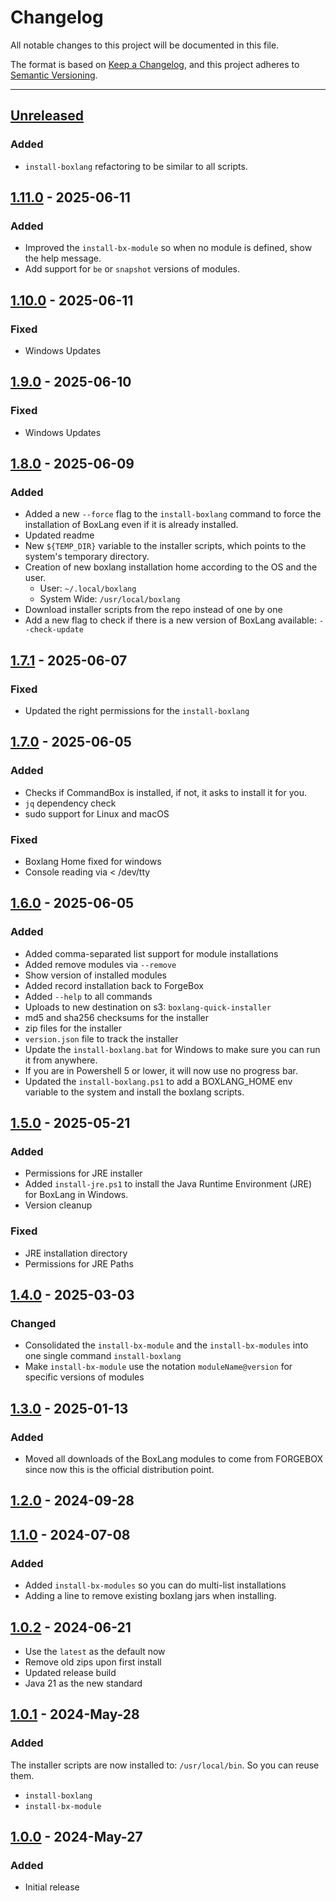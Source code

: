 # Changelog

All notable changes to this project will be documented in this file.

The format is based on [Keep a Changelog](https://keepachangelog.com/en/1.0.0/),
and this project adheres to [Semantic Versioning](https://semver.org/spec/v2.0.0.html).

* * *

## [Unreleased]

### Added

- `install-boxlang` refactoring to be similar to all scripts.

## [1.11.0] - 2025-06-11

### Added

- Improved the `install-bx-module` so when no module is defined, show the help message.
- Add support for `be` or `snapshot` versions of modules.

## [1.10.0] - 2025-06-11

### Fixed

- Windows Updates

## [1.9.0] - 2025-06-10

### Fixed

- Windows Updates

## [1.8.0] - 2025-06-09

### Added

- Added a new `--force` flag to the `install-boxlang` command to force the installation of BoxLang even if it is already installed.
- Updated readme
- New `${TEMP_DIR}` variable to the installer scripts, which points to the system's temporary directory.
- Creation of new boxlang installation home according to the OS and the user.
  - User: `~/.local/boxlang`
  - System Wide: `/usr/local/boxlang`
- Download installer scripts from the repo instead of one by one
- Add a new flag to check if there is a new version of BoxLang available: `--check-update`

## [1.7.1] - 2025-06-07

### Fixed

- Updated the right permissions for the `install-boxlang`

## [1.7.0] - 2025-06-05

### Added

- Checks if CommandBox is installed, if not, it asks to install it for you.
- `jq` dependency check
- sudo support for Linux and macOS

### Fixed

- Boxlang Home fixed for windows
- Console reading via &lt; /dev/tty

## [1.6.0] - 2025-06-05

### Added

- Added comma-separated list support for module installations
- Added remove modules via `--remove`
- Show version of installed modules
- Added record installation back to ForgeBox
- Added `--help` to all commands
- Uploads to new destination on s3: `boxlang-quick-installer`
- md5 and sha256 checksums for the installer
- zip files for the installer
- `version.json` file to track the installer
- Update the `install-boxlang.bat` for Windows to make sure you can run it from anywhere.
- If you are in Powershell 5 or lower, it will now use no progress bar.
- Updated the `install-boxlang.ps1` to add a BOXLANG_HOME env variable to the system and install the boxlang scripts.

## [1.5.0] - 2025-05-21

### Added

- Permissions for JRE installer
- Added `install-jre.ps1` to install the Java Runtime Environment (JRE) for BoxLang in Windows.
- Version cleanup

### Fixed

- JRE installation directory
- Permissions for JRE Paths

## [1.4.0] - 2025-03-03

### Changed

- Consolidated the `install-bx-module` and the `install-bx-modules` into one single command `install-boxlang`
- Make `install-bx-module` use the notation `moduleName@version` for specific versions of modules

## [1.3.0] - 2025-01-13

### Added

- Moved all downloads of the BoxLang modules to come from FORGEBOX since now this is the official distribution point.

## [1.2.0] - 2024-09-28

## [1.1.0] - 2024-07-08

### Added

- Added `install-bx-modules` so you can do multi-list installations
- Adding a line to remove existing boxlang jars when installing.

## [1.0.2] - 2024-06-21

- Use the `latest` as the default now
- Remove old zips upon first install
- Updated release build
- Java 21 as the new standard

## [1.0.1] - 2024-May-28

### Added

The installer scripts are now installed to: `/usr/local/bin`. So you can reuse them.

- `install-boxlang`
- `install-bx-module`

## [1.0.0] - 2024-May-27

### Added

- Initial release

[Unreleased]: https://github.com/ortus-boxlang/boxlang-quick-installer/compare/v1.11.0...HEAD

[1.11.0]: https://github.com/ortus-boxlang/boxlang-quick-installer/compare/v1.10.0...v1.11.0

[1.10.0]: https://github.com/ortus-boxlang/boxlang-quick-installer/compare/v1.9.0...v1.10.0

[1.9.0]: https://github.com/ortus-boxlang/boxlang-quick-installer/compare/v1.8.0...v1.9.0

[1.8.0]: https://github.com/ortus-boxlang/boxlang-quick-installer/compare/v1.7.1...v1.8.0

[1.7.1]: https://github.com/ortus-boxlang/boxlang-quick-installer/compare/v1.7.0...v1.7.1

[1.7.0]: https://github.com/ortus-boxlang/boxlang-quick-installer/compare/v1.6.0...v1.7.0

[1.6.0]: https://github.com/ortus-boxlang/boxlang-quick-installer/compare/v1.5.0...v1.6.0

[1.5.0]: https://github.com/ortus-boxlang/boxlang-quick-installer/compare/v1.4.0...v1.5.0

[1.4.0]: https://github.com/ortus-boxlang/boxlang-quick-installer/compare/v1.4.0...v1.4.0

[1.3.0]: https://github.com/ortus-boxlang/boxlang-quick-installer/compare/v1.3.0...v1.3.0

[1.2.0]: https://github.com/ortus-boxlang/boxlang-quick-installer/compare/v1.2.0...v1.2.0

[1.1.0]: https://github.com/ortus-boxlang/boxlang-quick-installer/compare/v1.0.2...v1.1.0

[1.0.2]: https://github.com/ortus-boxlang/boxlang-quick-installer/compare/v1.0.2...v1.0.2

[1.0.1]: https://github.com/ortus-boxlang/boxlang-quick-installer/compare/v1.0.0...v1.0.1

[1.0.0]: https://github.com/ortus-boxlang/boxlang-quick-installer/compare/eca6d7845aca8001a5a58d405135f7267887ede3...v1.0.0
